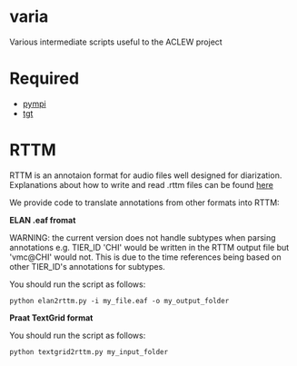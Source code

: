 # varia
Various intermediate scripts useful to the ACLEW project

# Required

* [pympi](https://github.com/dopefishh/pympi) 
* [tgt](https://github.com/hbuschme/TextGridTools/)

# RTTM

RTTM is an annotaion format for audio files well designed for diarization. Explanations about how to write and read .rttm files can be found [here](https://catalog.ldc.upenn.edu/docs/LDC2004T12/RTTM-format-v13.pdf)

We provide code to translate annotations from other formats into RTTM:

**ELAN .eaf fromat**

WARNING: the current version does not handle subtypes when parsing annotations e.g. TIER\_ID 'CHI' would be written in the RTTM output file but 'vmc@CHI' would not. This is due to the time references being based on other TIER\_ID's annotations for subtypes. 

You should run the script as follows:

```
python elan2rttm.py -i my_file.eaf -o my_output_folder
```

**Praat TextGrid format**

You should run the script as follows:

```
python textgrid2rttm.py my_input_folder
```
